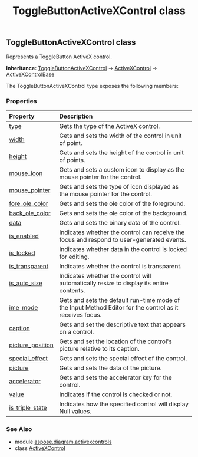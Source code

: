 ﻿---
title: ToggleButtonActiveXControl class
second_title: Aspose.Diagram for Python via .NET API References
description: 
type: docs
weight: 130
url: /python-net/aspose.diagram.activexcontrols/togglebuttonactivexcontrol/
is_root: false
---

## ToggleButtonActiveXControl class

Represents a ToggleButton ActiveX control.



**Inheritance:** [ToggleButtonActiveXControl](/diagram/python-net/aspose.diagram.activexcontrols/togglebuttonactivexcontrol) → 
[ActiveXControl](/diagram/python-net/aspose.diagram.activexcontrols/activexcontrol) → 
[ActiveXControlBase](/diagram/python-net/aspose.diagram.activexcontrols/activexcontrolbase)



The ToggleButtonActiveXControl type exposes the following members:

### Properties
| Property | Description |
| :- | :- |
| [type](/diagram/python-net/aspose.diagram.activexcontrols/togglebuttonactivexcontrol/type) | Gets the type of the ActiveX control. |
| [width](/diagram/python-net/aspose.diagram.activexcontrols/togglebuttonactivexcontrol/width) | Gets and sets the width of the control in unit of point. |
| [height](/diagram/python-net/aspose.diagram.activexcontrols/togglebuttonactivexcontrol/height) | Gets and sets the height of the control in unit of points. |
| [mouse_icon](/diagram/python-net/aspose.diagram.activexcontrols/togglebuttonactivexcontrol/mouse_icon) | Gets and sets a custom icon to display as the mouse pointer for the control. |
| [mouse_pointer](/diagram/python-net/aspose.diagram.activexcontrols/togglebuttonactivexcontrol/mouse_pointer) | Gets and sets the type of icon displayed as the mouse pointer for the control. |
| [fore_ole_color](/diagram/python-net/aspose.diagram.activexcontrols/togglebuttonactivexcontrol/fore_ole_color) | Gets and sets the ole color of the foreground. |
| [back_ole_color](/diagram/python-net/aspose.diagram.activexcontrols/togglebuttonactivexcontrol/back_ole_color) | Gets and sets the ole color of the background. |
| [data](/diagram/python-net/aspose.diagram.activexcontrols/togglebuttonactivexcontrol/data) | Gets and sets the binary data of the control. |
| [is_enabled](/diagram/python-net/aspose.diagram.activexcontrols/togglebuttonactivexcontrol/is_enabled) | Indicates whether the control can receive the focus and respond to user-generated events. |
| [is_locked](/diagram/python-net/aspose.diagram.activexcontrols/togglebuttonactivexcontrol/is_locked) | Indicates whether data in the control is locked for editing. |
| [is_transparent](/diagram/python-net/aspose.diagram.activexcontrols/togglebuttonactivexcontrol/is_transparent) | Indicates whether the control is transparent. |
| [is_auto_size](/diagram/python-net/aspose.diagram.activexcontrols/togglebuttonactivexcontrol/is_auto_size) | Indicates whether the control will automatically resize to display its entire contents. |
| [ime_mode](/diagram/python-net/aspose.diagram.activexcontrols/togglebuttonactivexcontrol/ime_mode) | Gets and sets the default run-time mode of the Input Method Editor for the control as it receives focus. |
| [caption](/diagram/python-net/aspose.diagram.activexcontrols/togglebuttonactivexcontrol/caption) | Gets and set the descriptive text that appears on a control. |
| [picture_position](/diagram/python-net/aspose.diagram.activexcontrols/togglebuttonactivexcontrol/picture_position) | Gets and set the location of the control's picture relative to its caption. |
| [special_effect](/diagram/python-net/aspose.diagram.activexcontrols/togglebuttonactivexcontrol/special_effect) | Gets and sets the special effect of the control. |
| [picture](/diagram/python-net/aspose.diagram.activexcontrols/togglebuttonactivexcontrol/picture) | Gets and sets the data of the picture. |
| [accelerator](/diagram/python-net/aspose.diagram.activexcontrols/togglebuttonactivexcontrol/accelerator) | Gets and sets the accelerator key for the control. |
| [value](/diagram/python-net/aspose.diagram.activexcontrols/togglebuttonactivexcontrol/value) | Indicates if the control is checked or not. |
| [is_triple_state](/diagram/python-net/aspose.diagram.activexcontrols/togglebuttonactivexcontrol/is_triple_state) | Indicates how the specified control will display Null values. |


### See Also

* module [aspose.diagram.activexcontrols](../)
* class [ActiveXControl](/diagram/python-net/aspose.diagram.activexcontrols/activexcontrol)
